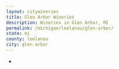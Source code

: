 ```yaml
---
layout: citywineries
title: Glen Arbor Wineries
description: Wineries in Glen Arbor, MI
permalink: /michigan/leelanau/glen-arbor/
state: mi
county: leelanau
city: glen arbor
---
```

-
